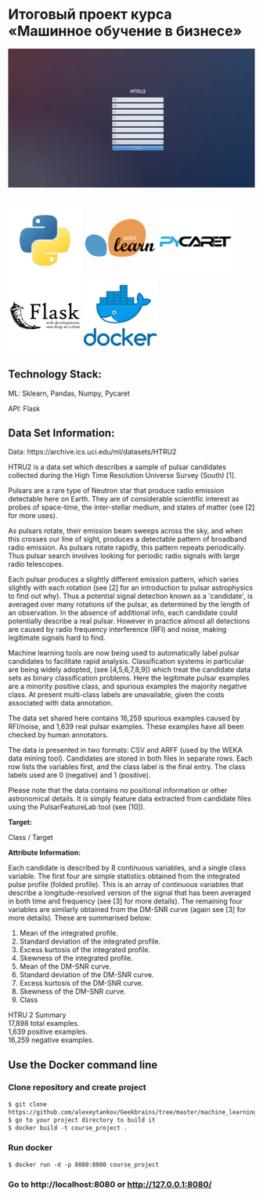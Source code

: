 <h1>Итоговый проект курса «Машинное обучение в бизнесе»</h1>

![HTRU2](static/image/htru2.gif)

##

<p align="left">
  <img src="https://github.com/alexeytankov/portfolio/blob/master/HTRU2/static/image/python.png" width="150" title="python">
  <img src="https://github.com/alexeytankov/portfolio/blob/master/HTRU2/static/image/scikit-learn.png" width="150" title="scikit-learn">
  <img src="https://github.com/alexeytankov/portfolio/blob/master/HTRU2/static/image/pycaret.png" width="150" title="pycaret">
  <img src="https://github.com/alexeytankov/portfolio/blob/master/HTRU2/static/image/flask.png" width="150" alt="flask">
  <img src="https://github.com/alexeytankov/portfolio/blob/master/HTRU2/static/image/docker.png" width="150" alt="docker">
</p>  
<h2>Technology Stack:</h2>
ML: Sklearn, Pandas, Numpy, Pycaret

API: Flask  
  
<h2>Data Set Information:</h2> 
Data: https://archive.ics.uci.edu/ml/datasets/HTRU2   

HTRU2 is a data set which describes a sample of pulsar candidates collected during the High Time Resolution Universe Survey (South) [1].

Pulsars are a rare type of Neutron star that produce radio emission detectable here on Earth. They are of considerable scientific interest as probes of space-time, the inter-stellar medium, and states of matter (see [2] for more uses).

As pulsars rotate, their emission beam sweeps across the sky, and when this crosses our line of sight, produces a detectable pattern of broadband radio emission. As pulsars
rotate rapidly, this pattern repeats periodically. Thus pulsar search involves looking for periodic radio signals with large radio telescopes.

Each pulsar produces a slightly different emission pattern, which varies slightly with each rotation (see [2] for an introduction to pulsar astrophysics to find out why). Thus a potential signal detection known as a 'candidate', is averaged over many rotations of the pulsar, as determined by the length of an observation. In the absence of additional info, each candidate could potentially describe a real pulsar. However in practice almost all detections are caused by radio frequency interference (RFI) and noise, making legitimate signals hard to find.

Machine learning tools are now being used to automatically label pulsar candidates to facilitate rapid analysis. Classification systems in particular are being widely adopted,
(see [4,5,6,7,8,9]) which treat the candidate data sets as binary classification problems. Here the legitimate pulsar examples are a minority positive class, and spurious examples the majority negative class. At present multi-class labels are unavailable, given the costs associated with data annotation.

The data set shared here contains 16,259 spurious examples caused by RFI/noise, and 1,639 real pulsar examples. These examples have all been checked by human annotators.

The data is presented in two formats: CSV and ARFF (used by the WEKA data mining tool). Candidates are stored in both files in separate rows. Each row lists the variables first, and the class label is the final entry. The class labels used are 0 (negative) and 1 (positive).

Please note that the data contains no positional information or other astronomical details. It is simply feature data extracted from candidate files using the PulsarFeatureLab tool (see [10]).

**Target:**

Class / Target

**Attribute Information:**

Each candidate is described by 8 continuous variables, and a single class variable. The first four are simple statistics obtained from the integrated pulse profile (folded profile). This is an array of continuous variables that describe a longitude-resolved version of the signal that has been averaged in both time and frequency (see [3] for more details). The remaining four variables are similarly obtained from the DM-SNR curve (again see [3] for more details). These are summarised below:

1. Mean of the integrated profile.
2. Standard deviation of the integrated profile.
3. Excess kurtosis of the integrated profile.
4. Skewness of the integrated profile.
5. Mean of the DM-SNR curve.
6. Standard deviation of the DM-SNR curve.
7. Excess kurtosis of the DM-SNR curve.
8. Skewness of the DM-SNR curve.
9. Class

HTRU 2 Summary  
17,898 total examples.  
1,639 positive examples.  
16,259 negative examples.  

<h2>Use the Docker command line</h2>  

### Clone repository and create project
```
$ git clone https://github.com/alexeytankov/Geekbrains/tree/master/machine_learning_in_business/course_project
$ go to your project directory to build it
$ docker build -t course_project .
```

### Run docker
```
$ docker run -d -p 8080:8080 course_project
```

### Go to http://localhost:8080 or http://127.0.0.1:8080/ 
